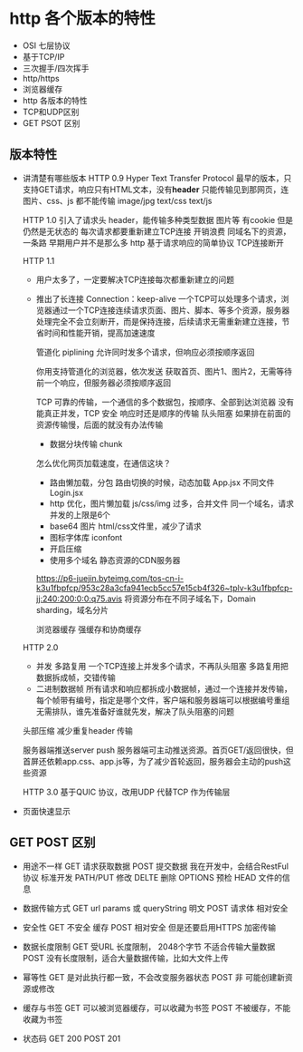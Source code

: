 # http 各个版本的特性

- OSI 七层协议
- 基于TCP/IP
- 三次握手/四次挥手
- http/https
- 浏览器缓存
- http 各版本的特性
- TCP和UDP区别
- GET PSOT 区别

## 版本特性
- 讲清楚有哪些版本
    HTTP 0.9
    Hyper Text Transfer Protocol
    最早的版本，只支持GET请求，响应只有HTML文本，没有**header**
    只能传输见到那网页，连图片、css、js 都不能传输
    image/jpg text/css text/js

    HTTP 1.0 
    引入了请求头 header，能传输多种类型数据
    图片等
    有cookie 但是仍然是无状态的
    每次请求都要重新建立TCP连接
        开销浪费 同域名下的资源，一条路
        早期用户并不是那么多
        http 基于请求响应的简单协议 TCP连接断开

    HTTP 1.1

    - 用户太多了，一定要解决TCP连接每次都重新建立的问题
    - 推出了长连接
        Connection：keep-alive
        一个TCP可以处理多个请求，浏览器通过一个TCP连接连续请求页面、图片、脚本、等多个资源，服务器处理完全不会立刻断开，而是保持连接，后续请求无需重新建立连接，节省时间和性能开销，提高加速速度

        管道化 piplining
        允许同时发多个请求，但响应必须按顺序返回

        你用支持管道化的浏览器，依次发送 获取首页、图片1、图片2，无需等待前一个响应，但服务器必须按顺序返回

        TCP 可靠的传输，一个通信的多个数据包，按顺序、全部到达浏览器
        没有能真正并发，TCP 安全 响应时还是顺序的传输
        队头阻塞 如果排在前面的资源传输慢，后面的就没有办法传输
        - 数据分块传输 chunk

        怎么优化网页加载速度，在通信这块？

        - 路由懒加载，分包
            路由切换的时候，动态加载
            App.jsx 不同文件
            Login.jsx
        - http 优化，图片懒加载
            js/css/img 过多，合并文件
            同一个域名，请求并发的上限是6个
        - base64 图片 html/css文件里，减少了请求
        - 图标字体库 iconfont
        - 开启压缩
        - 使用多个域名 静态资源的CDN服务器

        https://p6-juejin.byteimg.com/tos-cn-i-k3u1fbpfcp/953c28a3cfa941ecb5cc57e15cb4f326~tplv-k3u1fbpfcp-jj:240:200:0:0:q75.avis
        将资源分布在不同子域名下，Domain sharding，域名分片

        浏览器缓存 强缓存和协商缓存

    HTTP 2.0

    - 并发 多路复用
        一个TCP连接上并发多个请求，不再队头阻塞
        多路复用把数据拆成帧，交错传输
    - 二进制数据帧
        所有请求和响应都拆成小数据帧，通过一个连接并发传输，每个帧带有编号，指定是哪个文件，客户端和服务器端可以根据编号重组
        无需排队，谁先准备好谁就先发，解决了队头阻塞的问题

    头部压缩 减少重复header 传输

    服务器端推送server push
    服务器端可主动推送资源。首页GET/返回很快，但首屏还依赖app.css、app.js等，为了减少首轮返回，服务器会主动的push这些资源

    HTTP 3.0
    基于QUIC 协议，改用UDP 代替TCP 作为传输层

- 页面快速显示

## GET POST 区别
- 用途不一样
    GET 请求获取数据
    POST 提交数据
    我在开发中，会结合RestFul 协议 标准开发
    PATH/PUT 修改 DELTE 删除
    OPTIONS 预检 HEAD 文件的信息

- 数据传输方式
    GET url params 或 queryString 明文
    POST 请求体 相对安全

- 安全性
    GET 不安全 缓存
    POST 相对安全 但是还要启用HTTPS 加密传输

- 数据长度限制
    GET 受URL 长度限制， 2048个字节 不适合传输大量数据
    POST 没有长度限制，适合大量数据传输，比如大文件上传

- 幂等性
    GET 是对此执行都一致，不会改变服务器状态
    POST 非 可能创建新资源或修改

- 缓存与书签
    GET 可以被浏览器缓存，可以收藏为书签
    POST 不被缓存，不能收藏为书签

- 状态码
    GET 200
    POST 201